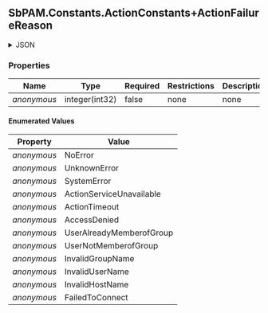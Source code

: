 
<h2 id="tocS_SbPAM.Constants.ActionConstants+ActionFailureReason">SbPAM.Constants.ActionConstants+ActionFailureReason</h2>

<a id="schemasbpam.constants.actionconstants+actionfailurereason"></a>
<a id="schema_SbPAM.Constants.ActionConstants+ActionFailureReason"></a>
<a id="tocSsbpam.constants.actionconstants+actionfailurereason"></a>
<a id="tocssbpam.constants.actionconstants+actionfailurereason"></a>

<details><summary>JSON</summary>


```json
"NoError"

```


</details>

### Properties

|Name|Type|Required|Restrictions|Description|
|---|---|---|---|---|
|*anonymous*|integer(int32)|false|none|none|

#### Enumerated Values

|Property|Value|
|---|---|
|*anonymous*|NoError|
|*anonymous*|UnknownError|
|*anonymous*|SystemError|
|*anonymous*|ActionServiceUnavailable|
|*anonymous*|ActionTimeout|
|*anonymous*|AccessDenied|
|*anonymous*|UserAlreadyMemberofGroup|
|*anonymous*|UserNotMemberofGroup|
|*anonymous*|InvalidGroupName|
|*anonymous*|InvalidUserName|
|*anonymous*|InvalidHostName|
|*anonymous*|FailedToConnect|


